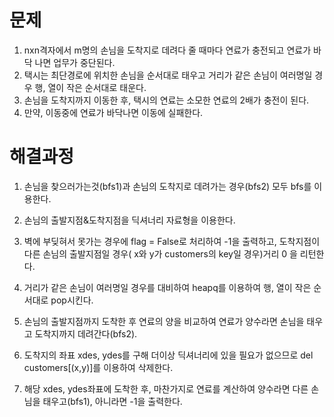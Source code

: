 # 문제

1. nxn격자에서 m명의 손님을 도착지로 데려다 줄 때마다 연료가 충전되고 연료가 바닥 나면 업무가 중단된다.
2. 택시는 최단경로에 위치한 손님을 순서대로 태우고 거리가 같은 손님이 여러명일 경우 행, 열이 작은 순서대로 태운다.
3. 손님을 도착지까지 이동한 후, 택시의 연료는 소모한 연료의 2배가 충전이 된다.
4. 만약, 이동중에 연료가 바닥나면 이동에 실패한다.



# 해결과정

1. 손님을 찾으러가는것(bfs1)과 손님의 도착지로 데려가는 경우(bfs2) 모두 bfs를 이용한다.

2. 손님의 출발지점&도착지점을 딕셔너리 자료형을 이용한다.

3. 벽에 부딪혀서 못가는 경우에 flag = False로 처리하여 -1을 출력하고, 도착지점이 다른 손님의 출발지점일 경우( x와 y가 customers의 key일 경우)거리 0 을 리턴한다.

4. 거리가 같은 손님이 여러명일 경우를 대비하여 heapq를 이용하여 행, 열이 작은 순서대로 pop시킨다.

5. 손님의 출발지점까지 도착한 후 연료의 양을 비교하여 연료가 양수라면 손님을 태우고 도착지까지 데려간다(bfs2).

6. 도착지의 좌표 xdes, ydes를 구해 더이상 딕셔너리에 있을 필요가 없으므로 del customers[(x,y)]를 이용하여 삭제한다.

7. 해당 xdes, ydes좌표에 도착한 후, 마찬가지로 연료를 계산하여 양수라면 다른 손님을 태우고(bfs1), 아니라면 -1을 출력한다.

   